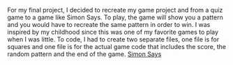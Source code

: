 For my final project, I decided to recreate my game project and from a quiz game to a game like Simon Says. To play, the game will show you a pattern and you would have to recreate the same pattern in order to win. I was inspired by my childhood since this was one of my favorite games to play when I was little.  To code, I had to create two separate files, one file is for squares and one file is for the actual game code that includes the score, the random pattern and the end of the game. 
[Simon Says](https://cbynum3.github.io/Bynum_Candis_ART2210/Bynum_Candis_ART2210_GameProject2_Fall2019/index.html)